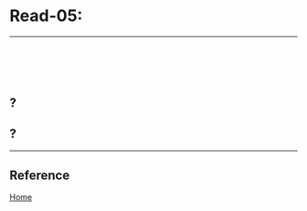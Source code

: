 # Read-05:

***


# <br>



## ? <br>



## ?

***

## Reference

[]()


[]()


[ Home ](../README.md)
